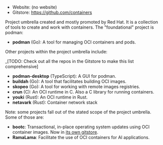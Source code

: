 - Website: (no website)
- Gitstore: https://github.com/containers

Project umbrella created and mostly promoted by Red Hat. It is a collection of tools to create and work with containers. The "foundational" project is podman:

- **podman** (Go): A tool for managing OCI containers and pods.

Other projects within the project umbrella include:

_\[TODO: Check out all the repos in the Gitstore to make this list comprehensive]

- **podman-desktop** (TypeScript): A GUI for podman.
- **buildah** (Go): A tool that facilitates building OCI images.
- **skopeo** (Go): A tool for working with remote images registries.
- **crun** (C): An OCI runtime in C. Also a C library for running containers.
- **youki** (Rust): An OCI runtime in Rust.
- **netavark** (Rust): Container network stack

Note: some projects fall out of the stated scope of the project umbrella. Some of those are:

- **bootc**: Transactional, in-place operating system updates using OCI container images. Now in [its own gitstore](https://github.com/bootc-dev).
- **RamaLama**: Facilitate the use of OCI containers for AI applications.